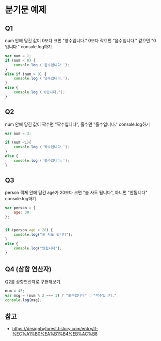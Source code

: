 # 분기문 예제

## Q1

num 안에 담긴 값이 0보다 크면 "양수입니다."
0보다 작으면 "음수입니다." 같으면 "0입니다." console.log하기

```javascript
var num = 1;
if (num < 0) {
	console.log ('음수입니다.');
}
else if (num > 0) {
	console.log ('양수입니다.');
}
else {
	console.log ('0입니다.');
}
```

## Q2

num 안에 담긴 값이 짝수면 "짝수입니다", 홀수면 "홀수입니다." console.log하기

```javascript
var num = 3;
	
if (num <1){
	console.log ('짝수입니다.');	
}
else {
	console.log ('홀수입니다.');
}
```

## Q3

person 객체 안에 담긴 age가 20보다 크면 "술 사도 됩니다", 아니면 "안됩니다" console.log하기

```javascript
var person = {
    age: 30
};


if (person.age > 20) {
    console.log("술 사도 됩니다");
}
else {
    console.log("안됩니다");
}
```

## Q4 (삼항 연산자)

Q2를 삼항연산자로 구현해보기.

```javascript
num = 45;
var msg = (num % 2 === 1) ? "홀수입니다" : "짝수입니다."
console.log(msg);
```

## 참고

- https://designbyforest.tistory.com/entry/if-%EC%A1%B0%EA%B1%B4%EB%AC%B8